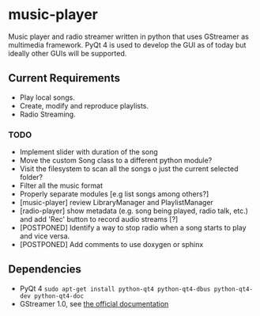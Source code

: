 # music-player
Music player and radio streamer written in python that uses GStreamer as multimedia framework.
PyQt 4 is used to develop the GUI as of today but ideally other GUIs will be supported.

## Current Requirements
- Play local songs.
- Create, modify and reproduce playlists.
- Radio Streaming.

### TODO
- Implement slider with duration of the song
- Move the custom Song class to a different python module?
- Visit the filesystem to scan all the songs o just the current selected folder?
- Filter all the music format
- Properly separate modules [e.g list songs among others?]
- [music-player] review LibraryManager and PlaylistManager
- [radio-player] show metadata (e.g. song being played, radio talk, etc.) and add 'Rec' button to record audio streams [?]
- [POSTPONED] Identify a way to stop radio when a song starts to play and vice versa.
- [POSTPONED] Add comments to use doxygen or sphinx

## Dependencies
- PyQt 4 `sudo apt-get install python-qt4 python-qt4-dbus python-qt4-dev python-qt4-doc`
- GStreamer 1.0, see [the official documentation](https://gstreamer.freedesktop.org/documentation/installing/on-linux.html)
